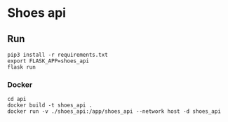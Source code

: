# Shoes api 
## Run
```
pip3 install -r requirements.txt
export FLASK_APP=shoes_api
flask run
```

### Docker
```
cd api
docker build -t shoes_api .
docker run -v ./shoes_api:/app/shoes_api --network host -d shoes_api
```
